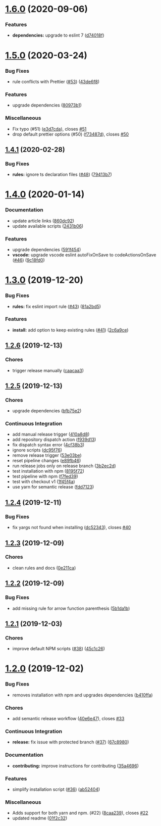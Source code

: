 # [1.6.0](https://github.com/arianacosta/poetic/compare/v1.5.0...v1.6.0) (2020-09-06)


### Features

* **dependencies:** upgrade to eslint 7 ([d74018f](https://github.com/arianacosta/poetic/commit/d74018fdd39c7a62a7e609fe227b18fdd6425373))

# [1.5.0](https://github.com/arianacosta/poetic/compare/v1.4.1...v1.5.0) (2020-03-24)


### Bug Fixes

* rule conflicts with Prettier ([#53](https://github.com/arianacosta/poetic/issues/53)) ([43de6f8](https://github.com/arianacosta/poetic/commit/43de6f89f6675cee7970c31d037187ba4f0bef3d))


### Features

* upgrade dependencies ([80973b1](https://github.com/arianacosta/poetic/commit/80973b1dd28035c8d4a41674a6a720b768cf2a83))


### Miscellaneous

* Fix typo (#51) ([e3d7cda](https://github.com/arianacosta/poetic/commit/e3d7cda9d39ee8c6e7d46914ebbf4ae1491d05f6)), closes [#51](https://github.com/arianacosta/poetic/issues/51)
* drop default prettier options (#50) ([f73487d](https://github.com/arianacosta/poetic/commit/f73487d4f312e2172cf87f0538e382bf91043abe)), closes [#50](https://github.com/arianacosta/poetic/issues/50)

## [1.4.1](https://github.com/arianacosta/poetic/compare/v1.4.0...v1.4.1) (2020-02-28)


### Bug Fixes

* **rules:** ignore ts declaration files ([#48](https://github.com/arianacosta/poetic/issues/48)) ([79413b7](https://github.com/arianacosta/poetic/commit/79413b740411bdcac6c416954dd952e39e72d9bb))

# [1.4.0](https://github.com/arianacosta/poetic/compare/v1.3.0...v1.4.0) (2020-01-14)


### Documentation

* update article links ([860dc92](https://github.com/arianacosta/poetic/commit/860dc928bd5ab544d27d23593044482d078a9cd8))
* update available scripts ([2431b06](https://github.com/arianacosta/poetic/commit/2431b0639e89dd6acf08569ec09a68825642294d))


### Features

* upgrade dependencies ([591f454](https://github.com/arianacosta/poetic/commit/591f45410cd2aa6419c791750c2e49d8af805905))
* **vscode:** upgrade vscode eslint autoFixOnSave to codeActionsOnSave ([#46](https://github.com/arianacosta/poetic/issues/46)) ([9c18fd0](https://github.com/arianacosta/poetic/commit/9c18fd0adba84a581dbeb77045e9ea4f536e3407))

# [1.3.0](https://github.com/arianacosta/poetic/compare/v1.2.6...v1.3.0) (2019-12-20)


### Bug Fixes

* **rules:** fix eslint import rule ([#43](https://github.com/arianacosta/poetic/issues/43)) ([81a2bd5](https://github.com/arianacosta/poetic/commit/81a2bd5f7345e53ecbea56629c76b1263d1c4252))


### Features

* **install:** add option to keep existing rules ([#41](https://github.com/arianacosta/poetic/issues/41)) ([2c6a9ce](https://github.com/arianacosta/poetic/commit/2c6a9ced4e9eee43615fb5ebefab39be54166709))

## [1.2.6](https://github.com/arianacosta/poetic/compare/v1.2.5...v1.2.6) (2019-12-13)


### Chores

* trigger release manually ([caacaa3](https://github.com/arianacosta/poetic/commit/caacaa304e31ca849ad87a35bc51a0844f3ef128))

## [1.2.5](https://github.com/arianacosta/poetic/compare/v1.2.4...v1.2.5) (2019-12-13)


### Chores

* upgrade dependencies ([bfb75e2](https://github.com/arianacosta/poetic/commit/bfb75e21afcfa14953dbbab682d7079dcf864202))


### Continuous Integration

* add manual release trigger ([410a8d8](https://github.com/arianacosta/poetic/commit/410a8d895fef35a640de0b4bcd3d5f4bc19977b0))
* add repository dispatch action ([f939d13](https://github.com/arianacosta/poetic/commit/f939d13a04c14a0288998857eb7008849e6b5a12))
* fix dispatch syntax error ([4cf38b3](https://github.com/arianacosta/poetic/commit/4cf38b35d94174b229bf28d7efee4dfe60a5c62b))
* ignore scripts ([dc95f76](https://github.com/arianacosta/poetic/commit/dc95f76dcaeef3c17d9ac85453f4caa61c1f7e0e))
* remove release trigger ([53e03be](https://github.com/arianacosta/poetic/commit/53e03be43469b3719ff44180efa60cc18f700c6d))
* reset pipeline changes ([e89fb46](https://github.com/arianacosta/poetic/commit/e89fb46a81cc8e503adf6feec2934c90048269d0))
* run release jobs only on release branch ([3b2ec2d](https://github.com/arianacosta/poetic/commit/3b2ec2dded6abaadbdb9dab01b1f06aaa996c68d))
* test installation with npm ([8195f72](https://github.com/arianacosta/poetic/commit/8195f72c412a9bbdfc20426ac64009dd78b50338))
* test pipeline with npm ([f7fed39](https://github.com/arianacosta/poetic/commit/f7fed3983b6082728e732bbb2d1cd153a5fd6249))
* test with checkout v1 ([1f45f4a](https://github.com/arianacosta/poetic/commit/1f45f4addad73c6daa6ee5af29037ad26ad46216))
* use yarn for semantic release ([fdd7123](https://github.com/arianacosta/poetic/commit/fdd71232fedb7be50c1d4f06f44ab9e3dda1f052))

## [1.2.4](https://github.com/arianacosta/poetic/compare/v1.2.3...v1.2.4) (2019-12-11)


### Bug Fixes

* fix yargs not found when installing ([dc52343](https://github.com/arianacosta/poetic/commit/dc52343cd12558e4b1176acf71948c2ff72dd771)), closes [#40](https://github.com/arianacosta/poetic/issues/40)

## [1.2.3](https://github.com/arianacosta/poetic/compare/v1.2.2...v1.2.3) (2019-12-09)


### Chores

* clean rules and docs ([0e211ca](https://github.com/arianacosta/poetic/commit/0e211ca37fdb3d5b1868bb8a9013f76b56e1cc50))

## [1.2.2](https://github.com/arianacosta/poetic/compare/v1.2.1...v1.2.2) (2019-12-09)


### Bug Fixes

* add missing rule for arrow function parenthesis ([5b1da1b](https://github.com/arianacosta/poetic/commit/5b1da1ba2656c33bd126f72f2e50bb17bc2d9313))

## [1.2.1](https://github.com/arianacosta/poetic/compare/v1.2.0...v1.2.1) (2019-12-03)


### Chores

* improve default NPM scripts ([#38](https://github.com/arianacosta/poetic/issues/38)) ([45c1c26](https://github.com/arianacosta/poetic/commit/45c1c2672bc27c4ad3d771e5ee2d684a4a2d952f))

# [1.2.0](https://github.com/arianacosta/poetic/compare/v1.1.0...v1.2.0) (2019-12-02)


### Bug Fixes

* removes installation with npm and upgrades dependencies ([b410ffa](https://github.com/arianacosta/poetic/commit/b410ffada1de0fb5550002bbbcf91ed451f36eb4))


### Chores

* add semantic release workflow ([40e6e47](https://github.com/arianacosta/poetic/commit/40e6e47e88342eb5a1974c089759960bc98366fb)), closes [#33](https://github.com/arianacosta/poetic/issues/33)


### Continuous Integration

* **release:** fix issue with protected branch ([#37](https://github.com/arianacosta/poetic/issues/37)) ([67c8980](https://github.com/arianacosta/poetic/commit/67c8980c9469e312917dbf78bcbb24b60126eca9))


### Documentation

* **contributing:** improve instructions for contributing ([35a4696](https://github.com/arianacosta/poetic/commit/35a46965008a877f3bc196a6308904d2f0e7362e))


### Features

* simplify installation script ([#36](https://github.com/arianacosta/poetic/issues/36)) ([ab52404](https://github.com/arianacosta/poetic/commit/ab524046157fa0e04b0030d324595e99d37932e8))


### Miscellaneous

* Adds support for both yarn and npm. (#22) ([8caa239](https://github.com/arianacosta/poetic/commit/8caa239280089bd12efbeab911173d35b80b41ff)), closes [#22](https://github.com/arianacosta/poetic/issues/22)
* updated readme ([01f2c32](https://github.com/arianacosta/poetic/commit/01f2c323f18a902ba8afdda24b21fe0862e0147b))
